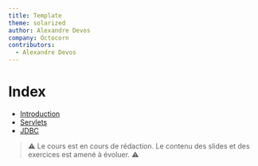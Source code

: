 ```yaml
---
title: Template
theme: solarized
author: Alexandre Devos
company: Octocorn
contributors: 
  - Alexandre Devos
---
```


# Index

- [Introduction](01_Introduction.slides.html)
- [Servlets](02_Servlets.slides.html)
- [JDBC](03_JDBC.slides.html)

> ⚠️ Le cours est en cours de rédaction. Le contenu des slides et des exercices est amené à évoluer. ⚠️
